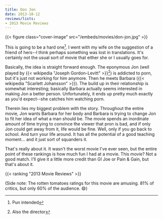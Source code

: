 ```yaml
---
title: Don Jon
date: 2013-10-12
reviews/lists:
- 2013 Movie Reviews
---
```

{{< figure class="cover-image" src="/embeds/movies/don-jon.jpg" >}}

This is going to be a hard one[^1]. I went with my wife on the suggestion of a friend of hers--I think perhaps something was lost in translations. It's certainly not the usual sort of movie that either she or I usually goes for.

<!--more-->

Basically, the idea is straight forward enough. The eponymous Jon (well played by {{< wikipedia "Joseph Gordon-Levitt" >}}[^2]) is addicted to porn, but it's just not working for him anymore. Then he meets Barbara ({{< wikipedia "Scarlett Johansson" >}}). The build up in their relationship is somewhat interesting; basically Barbara actually seems interested in making Jon a better person. Unfortunately, it ends up pretty much exactly as you'd expect--she catches him watching porn.

Therein lies my biggest problem with the story. Throughout the entire movie, Jon wants Barbara for her body and Barbara is trying to change Jon to fit her idea of what a man should be. The movie spends an inordinate amount of time trying to convince the viewer that pron is bad, and if only Jon could get away from it, life would be fine. Well, only if you go back to school. And turn your life around. It has all the potential of a good teaching moment... and it just sort of squanders it.

That's really about it. It wasn't the worst movie I've ever seen, but the entire point of these rankings is how much fun I had at a movie. This movie? Not a good match. I'll give it a little more credit than GI Joe or Pain & Gain, but that's about it. 

{{< ranking "2013 Movie Reviews" >}}

(Side note: The rotten tomatoes ratings for this movie are amusing. 81% of critics, but only 60% of the audience. :smile:)

[^1]: Pun intended
[^2]: Also the director